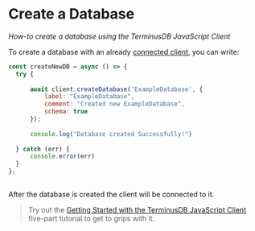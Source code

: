 # Create a Database

*How-to create a database using the TerminusDB JavaScript Client*

To create a database with an already [connected client](./connect-to-javascript-client.md), you can write:

```js
const createNewDB = async () => {
  try {
​
      await client.createDatabase('ExampleDatabase', {
          label: "ExampleDatabase",
          comment: "Created new ExampleDatabase",
          schema: true
      });
​
      console.log("Database created Successfully!")
​
  } catch (err) {
      console.error(err)
  }
};
​
```

After the database is created the client will be connected to it.

> Try out the [Getting Started with the TerminusDB JavaScript Client](https://github.com/terminusdb/terminusdb-tutorials/blob/main/getting_started/javascript-client/lesson_1.md) five-part tutorial to get to grips with it.
